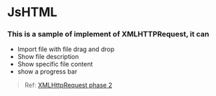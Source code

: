 # JsHTML
### This is a sample of implement of XMLHTTPRequest, it can
 - Import file with file drag and drop
 - Show file description
 - Show specific file content
 - show a progress bar
 
 > Ref: [XMLHttpRequest phase 2](http://www.sitepoint.com/html5-file-drag-and-drop/)
